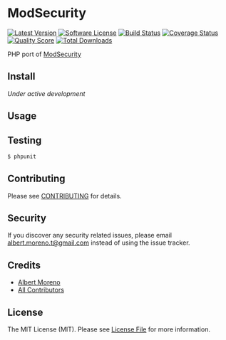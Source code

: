 # ModSecurity

[![Latest Version](https://img.shields.io/github/release/phpModSecurity/ModSecurity.svg?style=flat-square)](https://github.com/phpModSecurity/ModSecurity/releases)
[![Software License](https://img.shields.io/badge/license-MIT-brightgreen.svg?style=flat-square)](LICENSE.md)
[![Build Status](https://img.shields.io/travis/phpModSecurity/ModSecurity/master.svg?style=flat-square)](https://travis-ci.org/phpModSecurity/ModSecurity)
[![Coverage Status](https://img.shields.io/scrutinizer/coverage/g/phpModSecurity/ModSecurity.svg?style=flat-square)](https://scrutinizer-ci.com/g/phpModSecurity/ModSecurity/code-structure)
[![Quality Score](https://img.shields.io/scrutinizer/g/phpModSecurity/ModSecurity.svg?style=flat-square)](https://scrutinizer-ci.com/g/phpModSecurity/ModSecurity)
[![Total Downloads](https://img.shields.io/packagist/dt/league/ModSecurity.svg?style=flat-square)](https://packagist.org/packages/league/ModSecurity)

PHP port of [ModSecurity](https://www.modsecurity.org/)

## Install

*Under active development*

## Usage


## Testing

``` bash
$ phpunit
```

## Contributing

Please see [CONTRIBUTING](CONTRIBUTING.md) for details.

## Security

If you discover any security related issues, please email albert.moreno.t@gmail.com instead of using the issue tracker.

## Credits

- [Albert Moreno](https://github.com/torrentalle)
- [All Contributors](../../contributors)

## License

The MIT License (MIT). Please see [License File](LICENSE.md) for more information.
